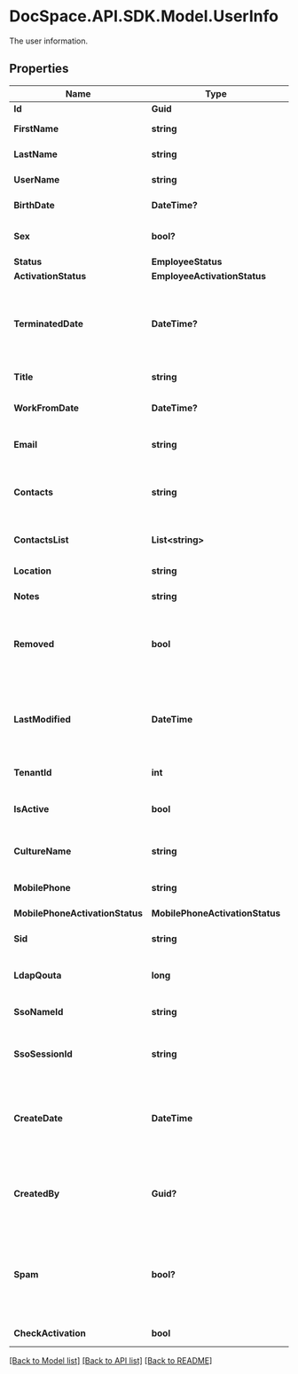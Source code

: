 # DocSpace.API.SDK.Model.UserInfo
The user information.

## Properties

Name | Type | Description | Notes
------------ | ------------- | ------------- | -------------
**Id** | **Guid** | The user ID. | [optional] 
**FirstName** | **string** | The user first name. | [optional] 
**LastName** | **string** | The user last name. | [optional] 
**UserName** | **string** | The user username. | [optional] 
**BirthDate** | **DateTime?** | The user birthday. | [optional] 
**Sex** | **bool?** | The user sex (male or female). | [optional] 
**Status** | **EmployeeStatus** |  | [optional] 
**ActivationStatus** | **EmployeeActivationStatus** |  | [optional] 
**TerminatedDate** | **DateTime?** | The date and time when the user account was terminated. | [optional] 
**Title** | **string** | The user title. | [optional] 
**WorkFromDate** | **DateTime?** | The user registration date. | [optional] 
**Email** | **string** | The user email address. | [optional] 
**Contacts** | **string** | The list of user contacts in the string format. | [optional] 
**ContactsList** | **List&lt;string&gt;** | The list of user contacts. | [optional] 
**Location** | **string** | The user location. | [optional] 
**Notes** | **string** | The user notes. | [optional] 
**Removed** | **bool** | Specifies if the user account was removed or not. | [optional] 
**LastModified** | **DateTime** | The date and time when the user account was last modified. | [optional] 
**TenantId** | **int** | The tenant ID. | [optional] 
**IsActive** | **bool** | Specifies if the user is active or not. | [optional] [readonly] 
**CultureName** | **string** | The user culture code. | [optional] 
**MobilePhone** | **string** | The user mobile phone. | [optional] 
**MobilePhoneActivationStatus** | **MobilePhoneActivationStatus** |  | [optional] 
**Sid** | **string** | The LDAP user identificator. | [optional] 
**LdapQouta** | **long** | The LDAP user quota attribute. | [optional] 
**SsoNameId** | **string** | The SSO SAML user identificator. | [optional] 
**SsoSessionId** | **string** | The SSO SAML user session identificator. | [optional] 
**CreateDate** | **DateTime** | The date and time when the user account was created. | [optional] 
**CreatedBy** | **Guid?** | The ID of the user who created the current user account. | [optional] 
**Spam** | **bool?** | Specifies if tips, updates and offers are allowed to be sent to the user or not. | [optional] 
**CheckActivation** | **bool** |  | [optional] [readonly] 

[[Back to Model list]](../README.md#documentation-for-models) [[Back to API list]](../README.md#documentation-for-api-endpoints) [[Back to README]](../README.md)

